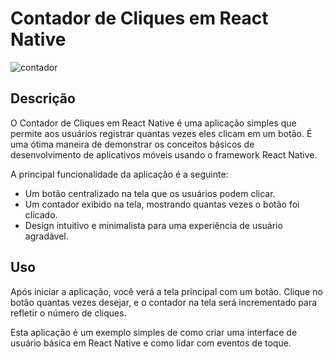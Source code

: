 # Contador de Cliques em React Native

![contador](https://github.com/Savyo-Marques/Contador-de-Cliques-React-Native/assets/129305960/3dafd912-9c21-4998-98c9-6911622fd62a)

## Descrição

O Contador de Cliques em React Native é uma aplicação simples que permite aos usuários registrar quantas vezes eles clicam em um botão. É uma ótima maneira de demonstrar os conceitos básicos de desenvolvimento de aplicativos móveis usando o framework React Native.

A principal funcionalidade da aplicação é a seguinte:

- Um botão centralizado na tela que os usuários podem clicar.
- Um contador exibido na tela, mostrando quantas vezes o botão foi clicado.
- Design intuitivo e minimalista para uma experiência de usuário agradável.

## Uso

Após iniciar a aplicação, você verá a tela principal com um botão. Clique no botão quantas vezes desejar, e o contador na tela será incrementado para refletir o número de cliques.

Esta aplicação é um exemplo simples de como criar uma interface de usuário básica em React Native e como lidar com eventos de toque.

 
